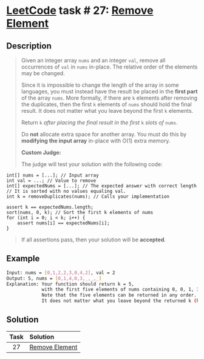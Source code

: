 # [LeetCode][leetcode] task # 27: [Remove Element][task]

Description
-----------

> Given an integer array `nums` and an integer `val`,
> remove all occurrences of `val` in `nums` in-place.
> The relative order of the elements may be changed.
> 
> Since it is impossible to change the length of the array in some languages,
> you must instead have the result be placed in the **first part** of the array `nums`.
> More formally, if there are `k` elements after removing the duplicates,
> then the first `k` elements of `nums` should hold the final result.
> It does not matter what you leave beyond the first `k` elements.
> 
> Return `k` _after placing the final result in the first_ `k` _slots of_ `nums`.
> 
> Do **not** allocate extra space for another array. You must do this
> by **modifying the input array** in-place with O(1) extra memory.
> 
> **Custom Judge:**
> 
> The judge will test your solution with the following code:
```
int[] nums = [...]; // Input array
int val = ...; // Value to remove
int[] expectedNums = [...]; // The expected answer with correct length
// It is sorted with no values equaling val.
int k = removeDuplicates(nums); // Calls your implementation

assert k == expectedNums.length;
sort(nums, 0, k); // Sort the first k elements of nums
for (int i = 0; i < k; i++) {
    assert nums[i] == expectedNums[i];
}
``` 
> If all assertions pass, then your solution will be **accepted**.

Example
-------

```sh
Input: nums = [0,1,2,2,3,0,4,2], val = 2
Output: 5, nums = [0,1,4,0,3,_,_,_]
Explanation: Your function should return k = 5,
             with the first five elements of nums containing 0, 0, 1, 3, and 4.
             Note that the five elements can be returned in any order.
             It does not matter what you leave beyond the returned k (hence they are underscores).
```

Solution
--------

| Task | Solution |
| :------: | :------ |
| 27 | [Remove Element][solution] |


[leetcode]: <http://leetcode.com/>
[task]: <https://leetcode.com/problems/remove-element/>
[solution]: <https://github.com/wellaxis/witalis-jkit/blob/main/module/tasks/src/main/java/com/witalis/jkit/tasks/core/task/leetcode/p27/option/Practice.java>

